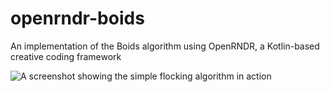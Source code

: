 # openrndr-boids
An implementation of the Boids algorithm using OpenRNDR, a Kotlin-based creative coding framework

![A screenshot showing the simple flocking algorithm in action](https://raw.githubusercontent.com/ryanbateman/openrndr-boids/master/image/example.png)

